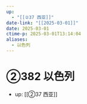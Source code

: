 ```yaml
---
up:
  - "[[②37 西亚]]"
date-link: "[[2025-03-01]]"
date: 2025-03-01
ctime-p: 2025-03-01T13:14:04
aliases:
  - 以色列
---
```


# ②382 以色列

- up: [[②37 西亚]]

